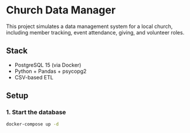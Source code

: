 # Church Data Manager

This project simulates a data management system for a local church, including member tracking, event attendance, giving, and volunteer roles.

## Stack
- PostgreSQL 15 (via Docker)
- Python + Pandas + psycopg2
- CSV-based ETL

## Setup

### 1. Start the database
```bash
docker-compose up -d
